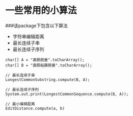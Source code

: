 # 一些常用的小算法

###该package下包含以下算法

- 字符串编辑距离
- 最长连续子串
- 最长连续子序列

```
char[] A = "直肠脱垂".toCharArray();
char[] B = "直肠粘膜脱垂".toCharArray();

// 最长连续子串
LongestCommonSubstring.compute(B, A);

// 最长连续子序列
System.out.print(LongestCommonSequence.compute(B, A));

// 最小编辑距离
EditDistance.compute(a, b)
```